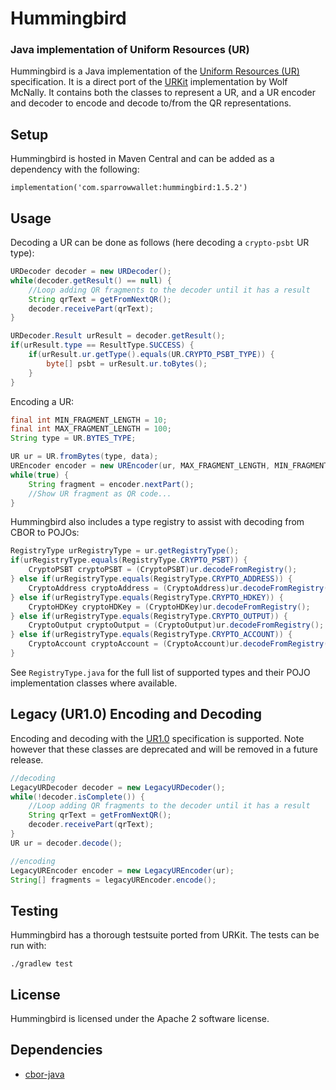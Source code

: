 # Hummingbird

### Java implementation of Uniform Resources (UR)

Hummingbird is a Java implementation of the [Uniform Resources (UR)](https://github.com/BlockchainCommons/Research/blob/master/papers/bcr-2020-005-ur.md) specification.
It is a direct port of the [URKit](https://github.com/BlockchainCommons/URKit) implementation by Wolf McNally. 
It contains both the classes to represent a UR, and a UR encoder and decoder to encode and decode to/from the QR representations.

## Setup

Hummingbird is hosted in Maven Central and can be added as a dependency with the following:

```
implementation('com.sparrowwallet:hummingbird:1.5.2')
```

## Usage

Decoding a UR can be done as follows (here decoding a ``crypto-psbt`` UR type):

```java
URDecoder decoder = new URDecoder();
while(decoder.getResult() == null) {
    //Loop adding QR fragments to the decoder until it has a result
    String qrText = getFromNextQR();
    decoder.receivePart(qrText);
}

URDecoder.Result urResult = decoder.getResult();
if(urResult.type == ResultType.SUCCESS) {
    if(urResult.ur.getType().equals(UR.CRYPTO_PSBT_TYPE)) {
        byte[] psbt = urResult.ur.toBytes();       
    }
}
```

Encoding a UR:

```java
final int MIN_FRAGMENT_LENGTH = 10;
final int MAX_FRAGMENT_LENGTH = 100;
String type = UR.BYTES_TYPE;

UR ur = UR.fromBytes(type, data);
UREncoder encoder = new UREncoder(ur, MAX_FRAGMENT_LENGTH, MIN_FRAGMENT_LENGTH, 0);
while(true) {
    String fragment = encoder.nextPart();
    //Show UR fragment as QR code...
}
```

Hummingbird also includes a type registry to assist with decoding from CBOR to POJOs:

```java
RegistryType urRegistryType = ur.getRegistryType();
if(urRegistryType.equals(RegistryType.CRYPTO_PSBT)) {
    CryptoPSBT cryptoPSBT = (CryptoPSBT)ur.decodeFromRegistry();
} else if(urRegistryType.equals(RegistryType.CRYPTO_ADDRESS)) {
    CryptoAddress cryptoAddress = (CryptoAddress)ur.decodeFromRegistry();
} else if(urRegistryType.equals(RegistryType.CRYPTO_HDKEY)) {
    CryptoHDKey cryptoHDKey = (CryptoHDKey)ur.decodeFromRegistry();
} else if(urRegistryType.equals(RegistryType.CRYPTO_OUTPUT)) {
    CryptoOutput cryptoOutput = (CryptoOutput)ur.decodeFromRegistry();
} else if(urRegistryType.equals(RegistryType.CRYPTO_ACCOUNT)) {
    CryptoAccount cryptoAccount = (CryptoAccount)ur.decodeFromRegistry();
}
```

See `RegistryType.java` for the full list of supported types and their POJO implementation classes where available. 

## Legacy (UR1.0) Encoding and Decoding

Encoding and decoding with the [UR1.0](https://github.com/CoboVault/Research/blob/master/papers/bcr-0005-ur.md) specification is supported.
Note however that these classes are deprecated and will be removed in a future release.

```java
//decoding
LegacyURDecoder decoder = new LegacyURDecoder();
while(!decoder.isComplete()) {
    //Loop adding QR fragments to the decoder until it has a result
    String qrText = getFromNextQR();
    decoder.receivePart(qrText);
}
UR ur = decoder.decode();

//encoding
LegacyUREncoder encoder = new LegacyUREncoder(ur);
String[] fragments = legacyUREncoder.encode();
```

## Testing

Hummingbird has a thorough testsuite ported from URKit. The tests can be run with:

```
./gradlew test
```

## License

Hummingbird is licensed under the Apache 2 software license.

## Dependencies

- [cbor-java](https://github.com/c-rack/cbor-java/tree/master/src/main/java/co/nstant/in/cbor)
